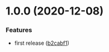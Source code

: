 # 1.0.0 (2020-12-08)


### Features

* first release ([b2cabf1](https://github.com/ayonious/simple-wcswidth/commit/b2cabf164baecdf259337a23b8e27ec62ac6cc7e))
